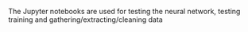 The Jupyter notebooks are used for testing the neural network, testing training and gathering/extracting/cleaning data
